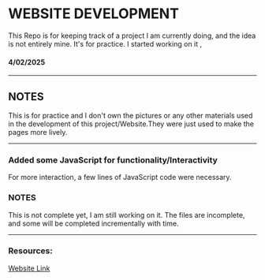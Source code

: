 # WEBSITE DEVELOPMENT
This Repo is for keeping track of a project I am currently doing, and the idea is not entirely mine. It's for practice.
I started working on it ,
#### 4/02/2025 

---

## NOTES
This is for practice and I don't own the pictures or any other materials used in the development of this project/Website.They were just used to make the pages more lively.

---

### Added some JavaScript for functionality/Interactivity
For more interaction, a few lines of JavaScript code were necessary.

### NOTES
This is not complete yet, I am still working on it.
The files are incomplete, and some will be completed incrementally with time.

---

### Resources:
[ Website Link ](http://127.0.0.1:5500/Applications-dev/Project01/index.html)


